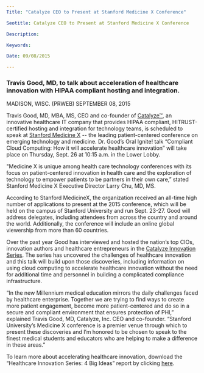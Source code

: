 ```yaml
---
Title: "Catalyze CEO to Present at Stanford Medicine X Conference"

Seotitle: Catalyze CEO to Present at Stanford Medicine X Conference

Description: 

Keywords: 

Date: 09/08/2015

---
```

### Travis Good, MD, to talk about acceleration of healthcare innovation with HIPAA compliant hosting and integration.

MADISON, WISC. (PRWEB) SEPTEMBER 08, 2015

Travis Good, MD, MBA, MS, CEO and co-founder of [Catalyze™](https://catalyze.io), an innovative healthcare IT company that provides HIPAA compliant, HITRUST-certified hosting and integration for technology teams, is scheduled to speak at [Stanford Medicine X](http://medicinex.stanford.edu/2015-glance/) -- the leading patient-centered conference on emerging technology and medicine. Dr. Good’s Oral Ignite! talk “Compliant Cloud Computing: How it will accelerate healthcare innovation” will take place on Thursday, Sept. 26 at 10:15 a.m. in the Lower Lobby.

"Medicine X is unique among health care technology conferences with its focus on patient-centered innovation in health care and the exploration of technology to empower patients to be partners in their own care,” stated Stanford Medicine X Executive Director Larry Chu, MD, MS.

According to Stanford MedicineX, the organization received an all-time high number of applications to present at the 2015 conference, which will be held on the campus of Stanford University and run Sept. 23-27. Good will address delegates, including attendees from across the country and around the world. Additionally, the conference will include an online global viewership from more than 60 countries.

Over the past year Good has interviewed and hosted the nation’s top CIOs, innovation authors and healthcare entrepreneurs in the [Catalyze Innovation Series](https://catalyze.io/innovation). The series has uncovered the challenges of healthcare innovation and this talk will build upon those discoveries, including information on using cloud computing to accelerate healthcare innovation without the need for additional time and personnel in building a complicated compliance infrastructure.

“In the new Millennium medical education mirrors the daily challenges faced by healthcare enterprise. Together we are trying to find ways to create more patient engagement, become more patient-centered and do so in a secure and compliant environment that ensures protection of PHI,” explained Travis Good, MD, Catalyze, Inc. CEO and co-founder. “Stanford University’s Medicine X conference is a premier venue through which to present these discoveries and I’m honored to be chosen to speak to the finest medical students and educators who are helping to make a difference in these areas.”

To learn more about accelerating healthcare innovation, download the “Healthcare Innovation Series: 4 Big Ideas” report by clicking [here](https://catalyze.io/innovation/2015).